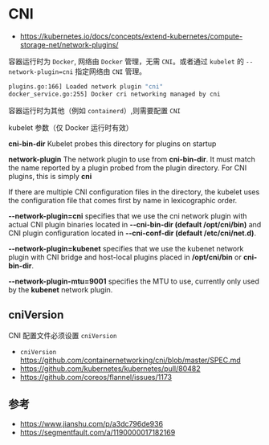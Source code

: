 # CNI

* https://kubernetes.io/docs/concepts/extend-kubernetes/compute-storage-net/network-plugins/

容器运行时为 `Docker`, 网络由 `Docker` 管理，无需 `CNI`。或者通过 `kubelet` 的 `--network-plugin=cni` 指定网络由 `CNI` 管理。

```bash
plugins.go:166] Loaded network plugin "cni"
docker_service.go:255] Docker cri networking managed by cni
```

容器运行时为其他（例如 `containerd`）,则需要配置 `CNI`

kubelet 参数（仅 Docker 运行时有效）

**cni-bin-dir** Kubelet probes this directory for plugins on startup

**network-plugin** The network plugin to use from **cni-bin-dir**. It must match the name reported by a plugin probed from the plugin directory. For CNI plugins, this is simply **cni**

If there are multiple CNI configuration files in the directory, the kubelet uses the configuration file that comes first by name in lexicographic order.

**--network-plugin=cni** specifies that we use the cni network plugin with actual CNI plugin binaries located in **--cni-bin-dir (default /opt/cni/bin)** and CNI plugin configuration located in **--cni-conf-dir (default /etc/cni/net.d)**.

**--network-plugin=kubenet** specifies that we use the kubenet network plugin with CNI bridge and host-local plugins placed in **/opt/cni/bin** or **cni-bin-dir**.

**--network-plugin-mtu=9001** specifies the MTU to use, currently only used by the **kubenet** network plugin.

## cniVersion

CNI 配置文件必须设置 `cniVersion`

* `cniVersion` https://github.com/containernetworking/cni/blob/master/SPEC.md
* https://github.com/kubernetes/kubernetes/pull/80482
* https://github.com/coreos/flannel/issues/1173

## 参考

* https://www.jianshu.com/p/a3dc796de936
* https://segmentfault.com/a/1190000017182169

